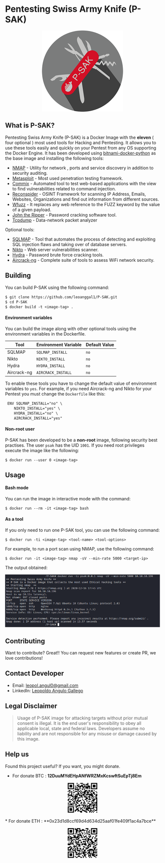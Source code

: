 # Pentesting Swiss Army Knife (P-SAK)

<p align="center">
<img src="images/Logo.png" />
</p>

## What is P-SAK?

Pentesting Swiss Army Knife (P-SAK) is a Docker Image with the **eleven** ( four optional ) most used tools for Hacking and Pentesting. It allows you to use these tools easily and quickly on your Pentest from any OS supporting the Docker Engine. It has been developed using [bitnami-docker-python](https://github.com/bitnami/bitnami-docker-python) as the base image and installing the following tools:
* [NMAP](https://nmap.org/) - Utility for network , ports and service discovery in addition to security auditing.
* [Metasploit](https://github.com/rapid7/metasploit-framework) - Most used penetration testing framework.
* [Commix](https://github.com/commixproject/commix) - Automated tool to test web-based applications with the view to find vulnerabilities related to command injection.
* [Reconspider](https://github.com/bhavsec/reconspider) - OSINT Framework for scanning IP Address, Emails, Websites, Organizations and find out information from different sources.
* [Wfuzz](https://github.com/xmendez/wfuzz) - It replaces any web reference to the FUZZ keyword by the value of a given payload.
* [John the Ripper](https://www.openwall.com/john/) - Password cracking software tool.
* [Tcpdump](https://www.tcpdump.org/manpages/tcpdump.1.html) - Data-network packet analyzer

Optional tools:
* [SQLMAP](https://github.com/Xayias/https-github.com-sqlmapproject-sqlmap) - Tool that automates the process of detecting and exploiting SQL injection flaws and taking over of database servers.
* [Nikto](https://github.com/sullo/nikto) - Web server vulnerabilities scanner.
* [Hydra](https://github.com/vanhauser-thc/thc-hydra) - Password brute force cracking tools.
* [Aircrack-ng](https://www.aircrack-ng.org/) - Complete suite of tools to assess WiFi network security.

## Building

You can build P-SAK using the following command:

```console
$ git clone https://github.com/leoanggal1/P-SAK.git
$ cd P-SAK
$ docker build -t <image-tag> .
```

#### Environment variables

You can build the image along with other optional tools using the environment variables in the Dockerfile.

| Tool        | Environment Variable   | Default Value |
| ----------- | ---------------------- | ------------- |
| SQLMAP      | `SQLMAP_INSTALL`       | `no`          |
| Nikto       | `NIKTO_INSTALL`        | `no`          |
| Hydra       | `HYDRA_INSTALL`        | `no`          |
| Aircrack-ng | `AIRCRACK_INSTALL`     | `no`          |

To enable these tools you have to change the default value of environment variables to `yes`.
For example, if you need Aircrack-ng and Nikto for your Pentest you must change the `Dockerfile` like this:

```console
 ENV SQLMAP_INSTALL="no" \
	NIKTO_INSTALL="yes" \
	HYDRA_INSTALL="no" \
	AIRCRACK_INSTALL="yes"
```

#### Non-root user

P-SAK has been developed to be a **non-root** image, following security best practises. The user `psak` has the UID `1001`.
If you need root privileges execute the image like the following:

```console
$ docker run --user 0 <image-tag>
```

## Usage

#### Bash mode

You can run the image in interactive mode with the command:

```console
$ docker run --rm -it <image-tag> bash
```

#### As a tool

If you only need to run one P-SAK tool, you can use the following command:

```console 
$ docker run -ti <image-tag> <tool-name> <tool-options>
```

For example, to run a port scan using NMAP, use the following command:

```console
$ docker run -it <image-tag> nmap -sV --min-rate 5000 <target-ip>
```

The output obtained:
<p align="center">
<img src="images/Eg-PortScan.PNG" />
</p>

## Contributing

Want to contribute? Great!! You can request new features or create PR, we love contributions!

## Contact Developer

* Email:  leopol.angul0@gmail.com
* LinkedIn: [Leopoldo Angulo Gallego](https://www.linkedin.com/in/leopoldo-angulo-gallego-66b957195)

## Legal Disclaimer

> Usage of P-SAK image for attacking targets without prior mutual consent is illegal.
> It is the end user's responsibility to obey all applicable local, state and federal laws.
> Developers assume no liability and are not responsible for any misuse or damage caused by this image.

## Help us

Found this project useful? If you want, you might donate.

* For donate BTC : **12DuuMYdEHpANfWRZMxKcswftSuEpTj8Em**
<p align="center">
<img src="images/Donate-BTC.PNG" />
</p>
* For donate ETH : **0x23d1d8ccf69d4d634d25aaf01fe409f1ac4a7bce**
<p align="center">
<img src="images/Donate-ETH.PNG" />
</p>